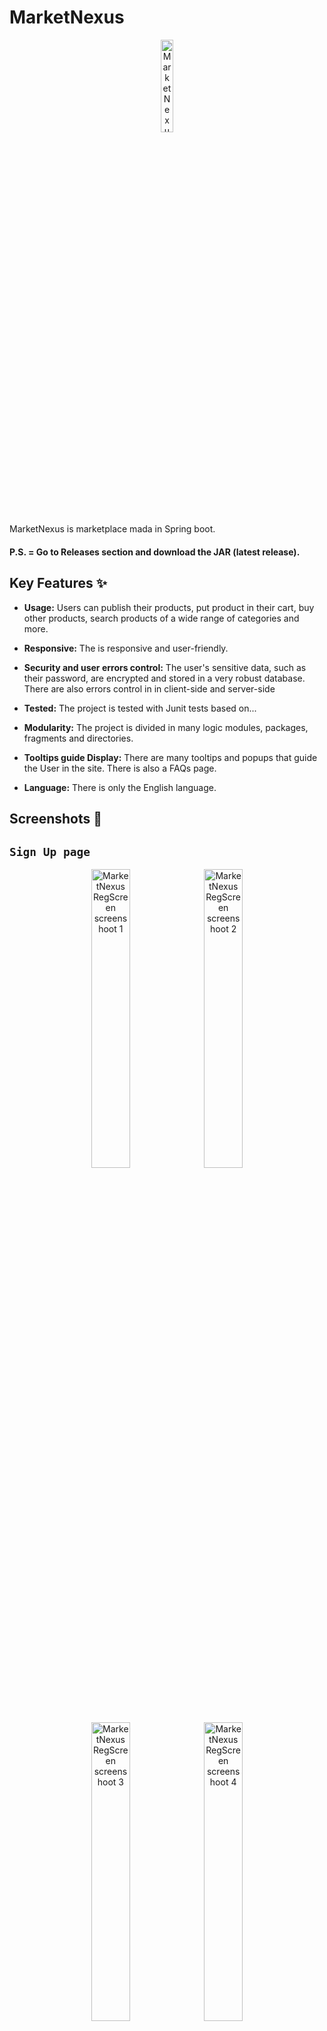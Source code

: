 # MarketNexus

<p align="center">
<img  title="MarketNexus Logo"  alt="MarketNexus Logo"  width="19.5%"  src="/src/main/resources/static/images/logo/logo.png">
</p>

MarketNexus is marketplace mada in Spring boot.

#### P.S. = Go to Releases section and download the JAR (latest release).

## Key Features ✨

- **Usage:** Users can publish their products, put product in their cart, buy other products, search products of a
  wide range of categories and more.

- **Responsive:** The is responsive and user-friendly.

- **Security and user errors control:** The user's sensitive data, such as their password, are encrypted and stored in a
  very robust database. There are also errors control in in client-side and server-side

- **Tested:** The project is tested with Junit tests based on...

- **Modularity:** The project is divided in many logic modules, packages, fragments and directories.

- **Tooltips guide Display:** There are many tooltips and popups that guide the User in the site. There is also a FAQs
  page.

- **Language:** There is only the English language.

## Screenshots 📸

## `Sign Up page`

<p align="center">
<img  title="MarketNexus RegScreen screenshoot 1"  alt="MarketNexus RegScreen screenshoot 1"  src="https://matteolambertucci.altervista.org/MarketNexus/screenshoots/signup/signupscreen11.jpeg"  width="35%">
<img  title="MarketNexus RegScreen screenshoot 2"  alt="MarketNexus RegScreen screenshoot 2"  src="https://matteolambertucci.altervista.org/MarketNexus/screenshoots/signup/signupscreen22.jpeg"  width="35%">
<img  title="MarketNexus RegScreen screenshoot 3"  alt="MarketNexus RegScreen screenshoot 3"  src="https://matteolambertucci.altervista.org/MarketNexus/screenshoots/signup/signupscreen333.jpeg"  width="35%">
<img  title="MarketNexus RegScreen screenshoot 3"  alt="MarketNexus RegScreen screenshoot 4"  src="https://matteolambertucci.altervista.org/MarketNexus/screenshoots/signup/signupscreen44.jpeg"  width="35%">
</p>

## `Sign In page`

<p align="center">
	<img  title="MarketNexus LoginScreen screenshoot 1"  alt="MarketNexus LoginScreen screenshoot 1"  src="https://matteolambertucci.altervista.org/MarketNexus/screenshoots/signin/signinscreen11.jpeg"  width="32.75%">
	<img  title="MarketNexus LoginScreen screenshoot 2"  alt="MarketNexus LoginScreen screenshoot 2"  src="https://matteolambertucci.altervista.org/MarketNexus/screenshoots/signin/signinscreen22.jpeg"  width="32.75%">
	<img  title="MarketNexus LoginScreen screenshoot 3"  alt="MarketNexus LoginScreen screenshoot 3"  src="https://matteolambertucci.altervista.org/MarketNexus/screenshoots/signin/signinscreen33.jpeg"  width="32.75%">
</p>

## `Home page`

<p align="center">
	<img  title="MarketNexus HomeScreen screenshoot 1"  alt="MarketNexus HomeScreen screenshoot 1"  src="https://matteolambertucci.altervista.org/MarketNexus/screenshoots/home/homescreen1.jpeg"  width="32.75%">
	<img  title="MarketNexus HomeScreen screenshoot 2"  alt="MarketNexus HomeScreen screenshoot 2"  src="https://matteolambertucci.altervista.org/MarketNexus/screenshoots/home/homescreen2.jpeg"  width="32.75%">
	<img  title="MarketNexus HomeScreen screenshoot 3"  alt="MarketNexus HomeScreen screenshoot 3"  src="https://matteolambertucci.altervista.org/MarketNexus/screenshoots/home/homescreen3.jpeg"  width="32.75%">
</p>

## `Dashboard page`

<p align="center">
	<img  title="MarketNexus PlayQuizScreen screenshoot 1"  alt="MarketNexus PlayQuizScreen screenshoot 1"  src="https://matteolambertucci.altervista.org/MarketNexus/screenshoots/playquiz/playquizscreen11.jpeg"  width="32.75%">
<img  title="MarketNexus PlayQuizScreen screenshoot 2"  alt="MarketNexus PlayQuizScreen screenshoot 2"  src="https://matteolambertucci.altervista.org/MarketNexus/screenshoots/playquiz/playquizscreen222.jpeg"  width="32.75%">
<img  title="MarketNexus PlayQuizScreen screenshoot 3"  alt="MarketNexus PlayQuizScreen screenshoot 3"  src="https://matteolambertucci.altervista.org/MarketNexus/screenshoots/playquiz/playquizscreen333.jpeg"  width="32.75%">

</p>

## `Account page`

<p align="center"> 
<img  title="MarketNexus AccountScreen screenshoot 1"  alt="MarketNexus AccountScreen screenshoot 1"  src="https://matteolambertucci.altervista.org/MarketNexus/screenshoots/account/accountscreen1.jpeg"  width="35%">
<img  title="MarketNexus AccountScreen screenshoot 2"  alt="MarketNexus AccountScreen screenshoot 2"  src="https://matteolambertucci.altervista.org/MarketNexus/screenshoots/account/accountscreen22.jpeg"  width="35%">
<img  title="MarketNexus AccountScreen screenshoot 3"  alt="MarketNexus AccountScreen screenshoot 3"  src="https://matteolambertucci.altervista.org/MarketNexus/screenshoots/account/accountscreen3.jpeg"  width="35%">
<img  title="MarketNexus AccountScreen screenshoot 4"  alt="MarketNexus AccountScreen screenshoot 4"  src="https://matteolambertucci.altervista.org/MarketNexus/screenshoots/account/accountscreen4.jpeg"  width="35%">
</p>

## `FAQs page`

<p align="center">
	<img  title="MarketNexus FAQsScreen screenshoot 1"  alt="MarketNexus HelpScreen screenshoot 1"  src="https://matteolambertucci.altervista.org/MarketNexus/screenshoots/help/helpscreen1.jpeg"  width="35%">
<img  title="MarketNexus FAQsScreen screenshoot 2"  alt="MarketNexus HelpScreen screenshoot 2"  src="https://matteolambertucci.altervista.org/MarketNexus/screenshoots/help/helpscreen2.jpeg"  width="35%">
</p>

## `Cart page`

<p align="center"> 
	<img  title="MarketNexus CartScreen screenshoot 1"  alt="MarketNexus StatsScreen screenshoot 1"  src="https://matteolambertucci.altervista.org/MarketNexus/screenshoots/stats/statsscreen11.gif"  width="35%">
	<img  title="MarketNexus CartScreen screenshoot 2"  alt="MarketNexus StatsScreen screenshoot 2"  src="https://matteolambertucci.altervista.org/MarketNexus/screenshoots/stats/statsscreen22.jpeg"  width="35%">
	<img  title="MarketNexus CartScreen screenshoot 3"  alt="MarketNexus StatsScreen screenshoot 3"  src="https://matteolambertucci.altervista.org/MarketNexus/screenshoots/stats/statscreen33.jpeg"  width="35%">
	<img  title="MarketNexus CartScreen screenshoot 4"  alt="MarketNexus StatsScreen screenshoot 4"  src="https://matteolambertucci.altervista.org/MarketNexus/screenshoots/stats/statsscreen44.jpeg"  width="35%">
</p>

## Installation 🚀 and usage⚡

### Requirements

- Java 17.
- Maven.
- PostgreSQL.

### Installation Instructions

1. Clone the repository:

```bash
git clone https://github.com/MattDEV02/MarketNexus.git
```

2. Navigate to the project directory:

```bash
cd MarketNexus
```

3. Install dependencies:

```bash
mvnw install

# or using gradle

# gradle install
```

4. Build Java code:

```bash
mvnw compile
```

5. Packaging the code up in a JAR file:

```bash
mvnw package
```

6. Execute the JAR file:

```bash
java -jar target/MarketNexus-0.0.1-SNAPSHOT.jar
```

## Some code examples 🤖

### `MarketNexusApplication.java` -> `com.market.marketnexus.MarketNexusApplication`

```java
package com.market.marketnexus;

import org.springframework.boot.SpringApplication;
import org.springframework.boot.autoconfigure.SpringBootApplication;
import org.springframework.context.annotation.Configuration;
import org.springframework.web.servlet.config.annotation.EnableWebMvc;

@Configuration
@EnableWebMvc
@SpringBootApplication
public class MarketNexusApplication {
   // CTRL + FN + F9
   public static void main(String[] args) {
      SpringApplication.run(MarketNexusApplication.class, args);
   }
}
```

### `AuthConfiguration.java` -> `com.market.marketnexus.authentication.AuthConfiguration`

```java
package com.market.marketnexus.authentication;

import com.market.marketnexus.helpers.constants.APIPrefixes;
import com.market.marketnexus.helpers.constants.ProjectPaths;
import com.market.marketnexus.helpers.credentials.Roles;
import org.springframework.beans.factory.annotation.Autowired;
import org.springframework.context.annotation.Bean;
import org.springframework.context.annotation.Configuration;
import org.springframework.http.HttpMethod;
import org.springframework.lang.NonNull;
import org.springframework.security.authentication.AuthenticationManager;
import org.springframework.security.config.annotation.authentication.builders.AuthenticationManagerBuilder;
import org.springframework.security.config.annotation.authentication.configuration.AuthenticationConfiguration;
import org.springframework.security.config.annotation.web.builders.HttpSecurity;
import org.springframework.security.config.annotation.web.configurers.AbstractHttpConfigurer;
import org.springframework.security.crypto.bcrypt.BCryptPasswordEncoder;
import org.springframework.security.crypto.password.PasswordEncoder;
import org.springframework.security.web.SecurityFilterChain;
import org.springframework.security.web.util.matcher.AntPathRequestMatcher;
import org.springframework.security.web.util.matcher.RegexRequestMatcher;
import org.springframework.web.servlet.config.annotation.ResourceHandlerRegistry;
import org.springframework.web.servlet.config.annotation.WebMvcConfigurer;

import javax.sql.DataSource;

@Configuration
//@EnableWebMvc
public class AuthConfiguration implements WebMvcConfigurer {

   private static final String[] CLASSPATH_RESOURCE_LOCATIONS = {"classpath:" + ProjectPaths._STATIC + "/"};
   @Autowired
   private DataSource dataSource;

   @Override
   public void addResourceHandlers(@NonNull ResourceHandlerRegistry registry) {
      registry.addResourceHandler("/**")
              .addResourceLocations(AuthConfiguration.CLASSPATH_RESOURCE_LOCATIONS)
      //.setCachePeriod(0)
      ;
   }

   @Autowired
   public void configureGlobal(@NonNull AuthenticationManagerBuilder auth)
           throws Exception {
      auth.jdbcAuthentication()
              //use the autowired datasource to access the saved credentials
              .dataSource(this.dataSource)
              //retrieve username and role
              .authoritiesByUsernameQuery("SELECT username, role FROM credentials WHERE username = ?")
              //retrieve username, password and a boolean flag specifying whether the user is enabled or not (always enabled in our case)
              .usersByUsernameQuery("SELECT username, password, TRUE AS enabled FROM credentials WHERE username = ?");
   }


   @Bean
   public PasswordEncoder passwordEncoder() { // Bcrypt algorithm
      return new BCryptPasswordEncoder();
   }

   @Bean
   public AuthenticationManager authenticationManager(@NonNull AuthenticationConfiguration authenticationConfiguration) throws Exception {
      return authenticationConfiguration.getAuthenticationManager();
   }

   @Bean
   protected SecurityFilterChain configure(final @NonNull HttpSecurity httpSecurity) throws Exception {
      httpSecurity
              .cors(AbstractHttpConfigurer::disable)
              .csrf(AbstractHttpConfigurer::disable)
              .authorizeHttpRequests(
                      auth -> auth
                              .requestMatchers(HttpMethod.GET, "/", "/registration", "/login", "/forgotUsername", "/logout", "/FAQs", "/css/**", "/js/**", "/images/**").permitAll()
                              .requestMatchers(HttpMethod.POST, "/registerNewUser", "/sendForgotUsernameEmail").permitAll()
                              .requestMatchers(new RegexRequestMatcher(".*newSale.*", null)).hasAnyAuthority(Roles.SELLER_AND_BUYER_ROLE.toString(), Roles.SELLER_ROLE.toString())
                              .requestMatchers(new RegexRequestMatcher(".*cart.*", null)).hasAnyAuthority(Roles.SELLER_AND_BUYER_ROLE.toString(), Roles.BUYER_ROLE.toString())
                              .requestMatchers(new RegexRequestMatcher(".*order.*", null)).hasAnyAuthority(Roles.SELLER_AND_BUYER_ROLE.toString(), Roles.BUYER_ROLE.toString())
                              .requestMatchers(HttpMethod.DELETE).denyAll()
                              .requestMatchers(HttpMethod.GET, "/" + APIPrefixes.DASHBOARD + "/**").authenticated()
                              .requestMatchers(HttpMethod.POST, "/" + APIPrefixes.DASHBOARD + "/**").authenticated()
                              .anyRequest().authenticated()
              )
              .formLogin(formLogin -> formLogin
                      .loginPage("/login")
                      .defaultSuccessUrl("/dashboard", true)
                      .failureUrl("/login?invalidCredentials=true")
                      .usernameParameter("username")
                      .passwordParameter("password")
                      .permitAll()
              )
              .logout(logout -> logout
                      .logoutUrl("/logout")
                      .logoutSuccessUrl("/login?logoutSuccessful=true")
                      .invalidateHttpSession(true)
                      .clearAuthentication(true)
                      .deleteCookies("JSESSIONID")
                      .logoutRequestMatcher(new AntPathRequestMatcher("/logout"))
                      .clearAuthentication(true)
                      .permitAll());
      return httpSecurity.build();
   }

}
```

### `AuthenticationController.java` -> `com.market.marketnexus.controller.AuthenticationController`

```java
package com.market.marketnexus.controller;

import com.market.marketnexus.controller.validator.CredentialsValidator;
import com.market.marketnexus.controller.validator.UserValidator;
import com.market.marketnexus.exception.UserEmailNotExistsException;
import com.market.marketnexus.helpers.credentials.Utils;
import com.market.marketnexus.model.Credentials;
import com.market.marketnexus.model.User;
import com.market.marketnexus.service.UserService;
import com.market.marketnexus.service.email.ForgotUsernameEmailService;
import jakarta.mail.MessagingException;
import jakarta.validation.Valid;
import org.slf4j.Logger;
import org.slf4j.LoggerFactory;
import org.springframework.beans.factory.annotation.Autowired;
import org.springframework.lang.NonNull;
import org.springframework.security.crypto.password.PasswordEncoder;
import org.springframework.stereotype.Controller;
import org.springframework.validation.BindingResult;
import org.springframework.validation.ObjectError;
import org.springframework.web.bind.annotation.GetMapping;
import org.springframework.web.bind.annotation.ModelAttribute;
import org.springframework.web.bind.annotation.PostMapping;
import org.springframework.web.bind.annotation.RequestParam;
import org.springframework.web.servlet.ModelAndView;

import java.io.IOException;
import java.util.List;
import java.util.Objects;

@Controller
public class AuthenticationController {

   public final static String REGISTRATION_SUCCESSFUL = "redirect:/login?registrationSuccessful=true";
   public final static String REGISTRATION_ERROR = "registration.html";
   private static final Logger LOGGER = LoggerFactory.getLogger(AuthenticationController.class);
   @Autowired
   private PasswordEncoder passwordEncoder;
   @Autowired
   private UserService userService;
   @Autowired
   private UserValidator userValidator;
   @Autowired
   private CredentialsValidator credentialsValidator;
   @Autowired
   private ForgotUsernameEmailService forgotUsernameEmailService;

   @GetMapping(value = {"/registration", "/registration/"})
   public ModelAndView showRegisterForm() {
      ModelAndView modelAndView = new ModelAndView("registration.html");
      modelAndView.addObject("user", new User());
      modelAndView.addObject("credentials", new Credentials());
      return modelAndView;
   }

   @PostMapping(value = {"/registerNewUser", "/registerNewUser/"})
   public ModelAndView registerUser(@Valid @NonNull @ModelAttribute("user") User user,
                                    @NonNull BindingResult userBindingResult,
                                    @Valid @NonNull @ModelAttribute("credentials") Credentials credentials,
                                    @NonNull BindingResult credentialsBindingResult,
                                    @NonNull @RequestParam("confirm-password") String confirmPassword) {
      ModelAndView modelAndView = new ModelAndView(AuthenticationController.REGISTRATION_ERROR);
      this.userValidator.setAccountUpdate(false);
      this.credentialsValidator.setAccountUpdate(false);
      this.credentialsValidator.setConfirmPassword(confirmPassword);
      this.userValidator.validate(user, userBindingResult);
      this.credentialsValidator.validate(credentials, credentialsBindingResult);
      if (!userBindingResult.hasErrors() && !credentialsBindingResult.hasErrors()) {
         Utils.cryptAndSaveUserCredentialsPassword(credentials, passwordEncoder);
         user.setCredentials(credentials);
         User savedUser = this.userService.saveUser(user);
         if (savedUser != null) {
            LOGGER.info("Registered account with User ID: {}", savedUser.getId());
            modelAndView.setViewName(AuthenticationController.REGISTRATION_SUCCESSFUL);
         } else {
            modelAndView.addObject("userNotRegisteredError", "Server ERROR, User not registered.");
         }
      } else {
         List<ObjectError> userErrors = userBindingResult.getAllErrors();
         for (ObjectError userGlobalError : userGlobalErrors) {
            modelAndView.addObject(Objects.requireNonNull(userGlobalError.getCode()), userGlobalError.getDefaultMessage());
         }
         List<ObjectError> credentialsErrors = credentialsBindingResult.getAllErrors();
         for (ObjectError credentialGlobalErrors : credentialsGlobalErrors) {
            modelAndView.addObject(Objects.requireNonNull(credentialGlobalErrors.getCode()), credentialGlobalErrors.getDefaultMessage());
         }
      }
      return modelAndView;
   }

   @GetMapping(value = {"/login", "/login/"})
   public ModelAndView showLoginForm() {
      ModelAndView modelAndView = new ModelAndView("login.html");
      modelAndView.addObject("credentials", new Credentials());
      return modelAndView;
   }

   @GetMapping(value = {"/forgotUsername", "forgotUsername/"})
   public ModelAndView showForgotUsernameForm() {
      ModelAndView modelAndView = new ModelAndView("forgotUsername.html");
      modelAndView.addObject("user", new User());
      return modelAndView;
   }

   @PostMapping(value = {"/sendForgotUsernameEmail", "/sendForgotUsernameEmail/"})
   public ModelAndView sendForgotUsernameEmail(
           @Valid @NonNull @ModelAttribute("user") User user,
           @NonNull BindingResult userBindingResult, @RequestParam("email") String email) {
      ModelAndView modelAndView = new ModelAndView("forgotUsername.html");
      if (!userBindingResult.hasFieldErrors("email")) {
         try {
            User userByEmail = this.userService.getUser(email);
            this.forgotUsernameEmailService.sendEmail(userByEmail.getEmail(), userByEmail.getCredentials().getUsername());
            modelAndView.addObject("emailSent", true);
         } catch (IOException | MessagingException exception) {
            LOGGER.error(exception.getMessage());
            modelAndView.addObject("emailNotSentError", true);
         } catch (UserEmailNotExistsException userEmailNotExistsException) {
            LOGGER.error(userEmailNotExistsException.getMessage());
            modelAndView.addObject("emailNotExistsError", true);
         }
      }

      return modelAndView;
   }
}

```

### `UserService.java` -> `com.market.marketnexus.service.UserService`

```java
package com.market.marketnexus.service;

import com.market.marketnexus.exception.UserEmailNotExistsException;
import com.market.marketnexus.helpers.sale.Utils;
import com.market.marketnexus.helpers.validators.TypeValidators;
import com.market.marketnexus.model.Cart;
import com.market.marketnexus.model.Credentials;
import com.market.marketnexus.model.User;
import com.market.marketnexus.repository.CartRepository;
import com.market.marketnexus.repository.OrderRepository;
import com.market.marketnexus.repository.UserRepository;
import org.jetbrains.annotations.NotNull;
import org.springframework.beans.factory.annotation.Autowired;
import org.springframework.lang.NonNull;
import org.springframework.stereotype.Service;
import org.springframework.transaction.annotation.Transactional;

import java.util.List;
import java.util.Optional;

@Service
public class UserService {
   @Autowired
   protected UserRepository userRepository;
   @Autowired
   protected CartRepository cartRepository;
   @Autowired
   protected OrderRepository orderRepository;

   public Boolean userExistsByEmail(String email) {
      return this.userRepository.existsByEmail(email);
   }

   public User getUser(Credentials credentials) {
      Optional<User> result = this.userRepository.findByCredentials(credentials);
      return result.orElse(null);
   }

   public User getUser(String email) {
      return this.userRepository.findByEmail(email).orElseThrow(() -> new UserEmailNotExistsException("User with email '" + email + "' does not exist."));
   }

   @Transactional
   public Cart getUserCurrentCart(Long userId) {
      Cart currentCart = null;
      User user = this.userRepository.findById(userId).orElse(null);
      if (user != null) {
         // Hibernate.initialize(user.getCarts());
         List<Cart> carts = user.getCarts();
         currentCart = carts.get(carts.size() - 1);
      }
      return currentCart;
   }

   @Transactional
   public User saveUser(@NotNull User user) {
      User savedUser = this.userRepository.save(user);
      Cart cart = new Cart(user);
      Cart savedCart = this.cartRepository.save(cart);
      //  Hibernate.initialize(savedUser.getCarts());
      savedUser.getCarts().add(savedCart);
      return savedUser;
   }

   @Transactional
   public User updateUser(Long id, @NonNull User updatedUser) {
      Credentials updatedCredentials = updatedUser.getCredentials();
      User user = this.userRepository.findById(id).orElse(null);
      if (user != null) {
         Credentials credentials = user.getCredentials();
         updatedCredentials.setInsertedAt(credentials.getInsertedAt());
         user.getCredentials().setUsername(updatedCredentials.getUsername());
         if (TypeValidators.validateString(updatedCredentials.getPassword())) {
            user.getCredentials().setPassword(updatedCredentials.getPassword());
         }
         user.getCredentials().setRole(updatedCredentials.getRole());
         user.getCredentials().preUpdate();
         user.setName(updatedUser.getName());
         user.setSurname(updatedUser.getSurname());
         user.setBirthDate(updatedUser.getBirthDate());
         this.updateUserBalance(user, updatedUser.getBalance());
         user.setNation(updatedUser.getNation());
         return this.userRepository.save(user);
      }
      return null;
   }

   @Transactional
   public Boolean deleteUser(User user) {
      this.cartRepository.deleteByUser(user);
      this.userRepository.delete(user);
      return !this.userRepository.existsById(user.getId());
   }

   public List<Object[]> countUsersByNation() {
      return this.userRepository.countUsersByNation();
   }

   public List<Object[]> usersPublishedSalesStats() {
      return this.userRepository.userSalesStats();
   }

   @Transactional
   public void updateUserBalance(@NotNull User user, Float newBalance) {
      user.setBalance(Utils.roundNumberTo2Decimals(newBalance));
   }
}
```

### `SaleRepository.java` -> `com.market.marketnexus.repository.SaleRepository`

```java
package com.market.marketnexus.repository;

import com.market.marketnexus.model.Product;
import com.market.marketnexus.model.Sale;
import com.market.marketnexus.model.User;
import org.springframework.data.jpa.repository.Query;
import org.springframework.data.repository.CrudRepository;
import org.springframework.data.repository.query.Param;

import java.time.LocalDateTime;
import java.util.List;
import java.util.Optional;
import java.util.Set;

public interface SaleRepository extends CrudRepository<Sale, Long> {
   public Optional<Sale> findByUserAndProductAndInsertedAt(User user, Product product, LocalDateTime insertedAt);

   public Set<Sale> findAllByOrderByUpdatedAt();

   public Set<Sale> findAllByUser(User user);

   public Set<Sale> findAllByUserAndProduct(User user, Product product);

   @Query(value = """
           SELECT *
           FROM GET_USER_SOLD_SALES_STATS(:userId);
           """,
           nativeQuery = true)
   public List<Object[]> countCurrentWeekUserSales(@Param("userId") Long userId);

}
```

### `Cart.java` -> `com.market.marketnexus.model.Cart`

```java
package com.market.marketnexus.model;

import com.market.marketnexus.helpers.constants.FieldSizes;
import com.market.marketnexus.helpers.constants.GlobalValues;
import com.market.marketnexus.helpers.constants.Temporals;
import jakarta.persistence.*;
import jakarta.validation.constraints.Min;
import jdk.jfr.Unsigned;
import org.springframework.format.annotation.DateTimeFormat;

import java.time.LocalDateTime;
import java.util.*;

@Entity(name = "Carts")
@Table(name = "Carts", schema = GlobalValues.SQL_SCHEMA_NAME, uniqueConstraints = {@UniqueConstraint(name = "carts_user_insertedat_unique", columnNames = {"_user", "inserted_at"})})
public class Cart {
   private final static Float CART_START_PRICE = 0.0F;
   @Id
   @Unsigned
   @GeneratedValue(strategy = GenerationType.IDENTITY)
   @Column(name = "id", nullable = false)
   @Min(FieldSizes.ENTITY_ID_MIN_VALUE)
   private Long id;

   @Min((long) FieldSizes.CART_CARTPRICE_MIN_VALUE)
   @Column(name = "cart_price", nullable = false)
   private Float cartPrice;

   @ManyToOne(targetEntity = User.class, optional = true)
   @JoinColumn(name = "_user", referencedColumnName = "id", nullable = false, foreignKey = @ForeignKey(name = "carts_users_fk"))
   private User user;

   @DateTimeFormat(pattern = Temporals.DATE_TIME_FORMAT)
   @Column(name = "inserted_at", nullable = false)
   @Temporal(TemporalType.TIMESTAMP)
   private LocalDateTime insertedAt;

   @DateTimeFormat(pattern = Temporals.DATE_TIME_FORMAT)
   @Column(name = "updated_at", nullable = false)
   @Temporal(TemporalType.TIMESTAMP)
   private LocalDateTime updatedAt;

   @OneToMany(targetEntity = CartLineItem.class, mappedBy = "cart", cascade = CascadeType.ALL, orphanRemoval = true)
   private List<CartLineItem> cartLineItems;

   public Cart() {
      this.cartPrice = Cart.CART_START_PRICE;
      this.user = null;
      this.cartLineItems = new ArrayList<CartLineItem>();
   }

   public Cart(User user) {
      this.user = user;
      this.cartPrice = Cart.CART_START_PRICE;
      this.cartLineItems = new ArrayList<CartLineItem>();
   }

   public Float getCartPrice() {
      return this.cartPrice;
   }

   public void setCartPrice(Float cartPrice) {
      this.cartPrice = cartPrice;
   }

   public User getUser() {
      return this.user;
   }

   public void setUser(User user) {
      this.user = user;
   }

   public Long getId() {
      return this.id;
   }

   public void setId(Long id) {
      this.id = id;
   }

   public LocalDateTime getInsertedAt() {
      return this.insertedAt;
   }

   public void setInsertedAt(LocalDateTime insertedAt) {
      this.insertedAt = insertedAt;
   }

   public LocalDateTime getUpdatedAt() {
      return this.updatedAt;
   }

   public void setUpdatedAt(LocalDateTime updatedAt) {
      this.updatedAt = updatedAt;
   }

   public List<CartLineItem> getCartLineItems() {
      return this.cartLineItems;
   }

   public void setCartLineItems(List<CartLineItem> cartLineItems) {
      this.cartLineItems = cartLineItems;
   }

   @PrePersist
   public void prePersist() {
      if (this.insertedAt == null) {
         this.insertedAt = LocalDateTime.now();
      }
      if (this.updatedAt == null) {
         this.updatedAt = this.insertedAt;
      }
   }

   @PreUpdate
   public void preUpdate() {
      this.updatedAt = LocalDateTime.now();
   }

   @Override
   public boolean equals(Object object) {
      if (this == object) {
         return true;
      }
      if (object == null || this.getClass() != object.getClass()) {
         return false;
      }
      Cart cart = (Cart) object;
      return Objects.equals(this.getId(), cart.getId()) || (Objects.equals(this.getUser(), cart.getUser()) && Objects.equals(this.getInsertedAt(), cart.getInsertedAt()));
   }

   @Override
   public int hashCode() {
      return Objects.hash(this.getId(), this.getUser(), this.getInsertedAt());
   }

   @Override
   public String toString() {
      return "Cart: {" +
              "id = " + this.getId().toString() +
              ", user = " + this.getUser().toString() +
              ", cart_price = " + this.getCartPrice().toString() +
              ", insertedAt = " + this.getInsertedAt().toString() +
              ", updatedAt = " + this.getUpdatedAt().toString() +
              " }";
   }

   public void sortCartLineItemsByInsertedAt() {
      Collections.sort(this.cartLineItems, new Comparator<CartLineItem>() {
         @Override
         public int compare(CartLineItem cartLineItem1, CartLineItem cartLineItem2) {
            return cartLineItem2.getInsertedAt().compareTo(cartLineItem1.getInsertedAt());
         }
      });
   }

}

```

### `SaleNotFoundException.java` -> `com.market.marketnexus.exception.SaleNotFoundException`

```java
package com.market.marketnexus.exception;

public class SaleNotFoundException extends RuntimeException {
   public SaleNotFoundException() {
      super();
   }

   public SaleNotFoundException(String message) {
      super(message);
   }
}
```

### `/dashboard/cart.html`

```XHTML
<!DOCTYPE html>
<html th:lang="${GLOBAL_CONSTANTS_MAP.get('LANG')}" th:xmlns :th="${GLOBAL_CONSTANTS_MAP.get('TEMPLATES_XMLNS')}">

<head th:replace="~{fragments/shared/head.html :: head(title = 'Cart')}">

</head>
<link rel="stylesheet" th:href="@{/css/dashboard/shared/style.css}"/>
<link rel="stylesheet" th:href="@{/css/dashboard/cart/style.css}"/>
<body>
<div th:replace="~{fragments/shared/pagination/header/dashboardHeader.html :: dashboardHeader()}">
</div>
<main>
    <div class="container">
        <div class="row justify-content-center">
            <div class="col-12 mt-5">
                <div class="row text-center">
                    <h1 th:text="${cartLineItems != null && !#lists.isEmpty(cartLineItems) ? 'Your' : 'No'} + ' Cart Products 👀'">
                    </h1>
                </div>
            </div>
            <div class="col-12 my-5"
                 th:with="cartNotDeletedError = ${param.cartNotDeletedError != null}, cartDeletedSuccess = ${param.cartDeletedSuccess != null}, userBalanceLowerThanCartPriceError = ${param.userBalanceLowerThanCartPriceError != null}">
                <div
                        th:replace="~{fragments/shared/message/error/errorMessage.html :: errorMessage(text = 'Cart line not deleted.', condition = ${cartNotDeletedError})}"></div>
                <div
                        th:replace="~{fragments/shared/message/error/errorMessage.html :: errorMessage(text = 'Your balance is not sufficient to complete the order.', condition = ${userBalanceLowerThanCartPriceError})}"></div>
                <div
                        th:replace="~{fragments/shared/message/error/errorMessage.html :: errorMessage(text = 'Your cart is empty.', condition = ${emptyCart})}"></div>
                <div
                        th:replace="~{fragments/shared/message/success/successMessage.html :: successMessage(text = 'Cart line deleted.', condition = ${cartDeletedSuccess})}"></div>
                <div th:replace="~{fragments/dashboard/cart/modal/confirmOrderModal.html :: confirmOrderModal(cart = ${cart})}"></div>
                <div class="row justify-content-center" th:each="cartLineItem : ${cartLineItems}">
                    <div th:replace="~{fragments/dashboard/cart/cartLineInformation.html :: cartLineInformation(cartLineItem = ${cartLineItem})}"></div>
                </div>
                <div th:replace="~{fragments/dashboard/cart/cartTotalLineInformation.html :: cartTotalLineInformation(cart = ${cart})}"></div>
            </div>
        </div>
    </div>
</main>
<div th:replace="~{fragments/shared/pagination/footer/footer.html :: footer()}">
</div>
</body>

</html>
```

### `/css/shared/style.css`

```CSS
[type="submit"] {
   border: none;
   cursor: pointer;
}

.btn:disabled {
   opacity: 1;
!important;
}

@media (max-width: 767px) {
   img.card-img-top {
      height: 27.5rem;
   }
}

@media (min-width: 768px) and (max-width: 991px) {
   img.card-img-top {
      height: 19.5rem;
   }
}

@media (min-width: 992px) and (max-width: 1199px) {
   img.card-img-top {
      height: 26rem;
   }
}

@media (min-width: 1200px) {
   img.card-img-top {
      height: 18rem;
   }
}
```

### `/js/dashboard/account/stats/chart/index.js`

```javascript
//Chart.defaults.elements.bar.borderWidth = 2;

const CHART_TYPES = {
   bar: "bar",
   line: "line",
   horizontalBar: "horizontalBar",
   pie: "pie",
   //radar: "radar",
   //polarArea: "polarArea",
   bubble: "bubble",
   doughnut: "doughnut",
};

const isMultiColorChartType = chartType => chartType === CHART_TYPES.pie || chartType === CHART_TYPES.doughnut;

const getChartColor = chartType =>
   isMultiColorChartType(chartType) ? [
      "#0D6EFD", // PRIMARY
      "#6C757D", // SECONDARY
      "#198754", // SUCCESS
      "#DC3545", // DANGER
      "#FFC107", // WARNING
      "#0DCAF0", // INFO
      "#212529", // DARK
   ] : "#1D86BA";


const chartTypeSelect = document.getElementById("chart-type-select");

const weekDaysXToNumberOfSalesY = [];

let weekDaysX = null, numberOfSoldSalesY = null;

const ctx = document.getElementById("chart").getContext("2d");

let type = null, data = null, options = null, config = null;

document.addEventListener("DOMContentLoaded", () => {
   axios.get(`${baseAPIURI}chartData`)
      .then(response => {
         const chartData = response.data;
         console.log(chartData);
         if (validateObject(chartData) && response.status === 200) {
            chartData.forEach(chartDataRow => {
               weekDaysXToNumberOfSalesY.push({
                  weekDay: chartDataRow[0],
                  numberOfSoldSales: chartDataRow[1],
               });
            });
            weekDaysX = weekDaysXToNumberOfSalesY.map(productCategoryToNumberOfSales => productCategoryToNumberOfSales.weekDay);
            numberOfSoldSalesY = weekDaysXToNumberOfSalesY.map(productCategoryToNumberOfSales => productCategoryToNumberOfSales.numberOfSoldSales);
            type = CHART_TYPES.bar;
            data = {
               labels: weekDaysX,
               datasets: [{
                  label: " Number of Sales in this day",
                  data: numberOfSoldSalesY,
                  borderWidth: 2,
                  backgroundColor: "#1D86BA",
                  borderColor: "#000000",
                  pointRadius: 5,
               }]
            };
            options = {
               indexAxis: "x",
               responsive: true,
               maintainAspectRatio: false,
               plugins: {
                  title: {
                     display: true,
                     text: "Number of sales in last week",
                     fullSize: true,
                     font: {
                        weight: "bold",
                        size: 15.5
                     }
                  },
                  legend: {
                     labels: {
                        font: {
                           size: 15
                        }
                     }
                  },
               },
               scales: {
                  x: {
                     beginAtZero: true,
                     ticks: {
                        font: {
                           size: 14
                        },
                     }
                  },
                  y: {
                     beginAtZero: true,
                     ticks: {
                        font: {
                           size: 13
                        },
                        callback: (value) => parseInt(value) === value ? value : null
                     }
                  }
               }
            };
            config = {
               type,
               data,
               options,
            }
            chart = new Chart(ctx, config);
            chartTypeSelect.addEventListener('change', () => {
               const selectedChartType = chartTypeSelect.value;
               chart.config.type = selectedChartType;
               chart.config.data.datasets[0].backgroundColor = getChartColor(selectedChartType);
               chart.update();
            });
         }
      })
      .catch(error => console.error("Error:", error));
});
```

## Author ©️

Made with ❤️ and a lot of hard work 🏋️‍♂️ by:

- **Matteo Lambertucci (matricola 578219, Roma TRE)**

    - [GitHub Profile (MattDEV02)](https://github.com/MattDEV02)

    - [Linkedin Profile](https://www.linkedin.com/in/matteo-lambertucci-134073211)

    - [Instagram Profile (_matte.02_)](https://www.instagram.com/_matte.02_/)

    - [Moodle Profile](https://ingegneriacivileinformaticatecnologieaeronautiche.el.uniroma3.it/user/profile.php?id=5522)

    - [mat.lambertucci@stud.uniroma3.it](mat.lambertucci@stud.uniroma3.it)

    - [matteolambertucci3@gmail.com](matteolambertucci3@gmail.com)

I am the only author of this beautiful site 😉

## Technologies and languages used 🧑‍💻

|     *Name*     |   *Version*    |
|:--------------:|:--------------:|
|      Java      |       17       |
|  Spring boot   |     3.2.5      |  
|     Maven      |     3.9.6      |
|   Hibernate    |     4.3.11     |
|     Junit      |       4        |
|   PostgreSQL   |      16.0      |
|   thymeleaf    |     3.0.14     |
|      XML       |      1.1       |
|   Bootstrap    |     5.3.3      |
|  FontAwesome   |     5.15.4     |
|    Leaflet     |     1.9.4      |
|      HTML      |       5        |
|      CSS       |      4.15      |
|   Javascript   |      ES6       |
|     Axios      |     1.6.8      |
|    ChartJS     |     4.4.2      |
|  FullCalendar  |     6.1.11     |
|    Markdown    |      3.6       |
|    Windows     |       11       |
|      GIT       |     2.43.0     |
|     GITHUB     |     3.12.3     |
| IntelliJ IDEA  |     2024.1     |
|     Chrome     | 124.0.6367.201 |
| Microsoft EDGE | 123.0.2420.65  |
|   Altervista   |       //       |

## Project structure 🏠

- **`src/`**: This directory contains two subdirectories: main/ and test/.

    - **`src/main/`**: Contains all reusable components of the application.

    - **`src/main/java/`**: This directory contains the main source code and resources for your application, which are
      used in production.
      packages corresponding to your application's domain or feature areas.

    - **`src/main/resources/`**: This directory contains non-Java resources used by your application, such as properties
      files, XML configuration files, static assets, etc.

    - **`src/test/java`**:: Similar to src/main/java, this directory contains Java source code files specifically for
      testing purposes. It follows the same package structure as the main source code.
    - **`src/main/resources/application.properties`**:: Configuration files for your Spring Boot application. They
      contain properties to configure various aspects of your application, such as database connection settings, server
      port, logging configuration, etc.
    - **`src/main/java/com/market/marketnexus/MarketNexusApplication.java**`**:: The main entry point of your Spring
      Boot application. This Java file typically contains the main method to start the Spring application context.
    - **`src/main/java/com/market/marketnexus/authentication**`**:
    - **`src/main/java/com/market/marketnexus/controller**`**: A directory (package) where there are Site Controllers
      classes.
    - **`src/main/java/com/market/marketnexus/exception**`**: A directory (package) where there are project custom
      Exceptions classes.
    - **`src/main/java/com/market/marketnexus/helpers**`**: A directory (package) where there are project useful helpers
      with many static methods.
    - **`src/main/java/com/market/marketnexus/model**`**: A directory (package) where there are project Entity Models
      classes.
    - **`src/main/java/com/market/marketnexus/repository**`**: A directory (package) where there are project
      Repositories interface.
    - **`src/main/java/com/market/marketnexus/service**`**:  A directory (package) where there are project Services
      classes.

- **`target/`**: This directory is a standard directory created by build tools like Maven or Gradle during the build
  process. It's not typically part of your source code repository and is generated dynamically

- **`MarketNexus.sql`**: A SQL (PostGreSQL) script file that allows to create the database that I used for this App.

- **`pom.xml`**: This file is specific to Maven-based projects. It stands for "Project Object Model" and is used by
  Maven to manage the project's build configuration, dependencies, plugins, and other settings. The pom.xml file is
  written in XML format and contains information such as project metadata, dependencies on external libraries, build
  instructions, and profiles for different environments. It's the central configuration file for Maven projects and is
  crucial for building, testing, and deploying the application.

- **`README.md`**: Markdown documentation for this project.

## Sources of inspiration 🤝

- [Vinted](https://www.vinted.it/)

- [Decathlon](https://www.decathlon.it/)

## ER Model 🔢

<img title="MarketNexus ER model" alt="MarketNexus ER model" src="https://matteolambertucci.altervista.org/MarketNexus/planning/ER_model3.jpeg" width="100%">

## UML Domain Model ‍🎓

<img title="MarketNexus Domain Model" alt="MarketNexus Domain model" src="https://matteolambertucci.altervista.org/MarketNexus/planning/relational_model3.jpeg" width="100%">

## License 🗒️

This project is licensed under the MIT License - see the [LICENSE](LICENSE) file for more details.
